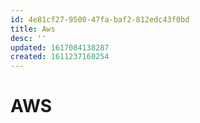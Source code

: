 ```yaml
---
id: 4e81cf27-9500-47fa-baf2-812edc43f0bd
title: Aws
desc: ''
updated: 1617084138287
created: 1611237160254
---
```


# AWS
